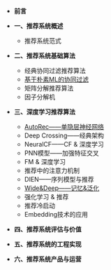 - **前言**
- **一、推荐系统概述**
    - 推荐系统范式

- **二、推荐系统基础算法**
  - 经典协同过滤推荐算法
  - [基于朴素ML的协同过滤](推荐系统基础算法/基于朴素ML的协同过滤.md)
  - 矩阵分解推荐算法
  - 因子分解机

- **三、深度学习推荐算法**
  - [AutoRec——单隐层神经网络](深度学习推荐算法/AutoRec.md)
  - Deep Crossing——经典架构
  - NeuralCF——CF & 深度学习
  - PNN模型——加强特征交叉
  - FM & 深度学习
  - 推荐中的注意力机制
  - DIEN——序列模型与推荐
  - [Wide&Deep——记忆&泛化](深度学习推荐算法/Wide&Deep.md)
  - 强化学习 & 推荐
  -  推荐冷启动
  -  Embedding技术的应用

  
- **四、推荐系统评估与价值**

- **五、推荐系统的工程实现**

- **六、推荐系统产品与运营**